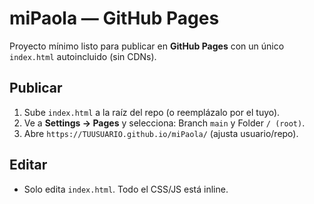 # miPaola — GitHub Pages

Proyecto mínimo listo para publicar en **GitHub Pages** con un único `index.html` autoincluido (sin CDNs).

## Publicar
1. Sube `index.html` a la raíz del repo (o reemplázalo por el tuyo).
2. Ve a **Settings → Pages** y selecciona: Branch `main` y Folder `/ (root)`.
3. Abre `https://TUUSUARIO.github.io/miPaola/` (ajusta usuario/repo).

## Editar
- Solo edita `index.html`. Todo el CSS/JS está inline.
